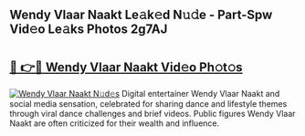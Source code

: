 ## Wendy Vlaar Naakt Le𝚊k𝚎d N𝚞𝚍e - Part-Spw Vid𝚎o Le𝚊ks Photos 2g7AJ

# <h2><a href="http://fb6kfd.evod.top/?m=Wendy+Vlaar+Naakt">🔗 👉🔴 Wendy Vlaar Naakt Vid𝚎o Ph𝚘t𝚘s</a></h2>

[![Wendy Vlaar Naakt N𝚞d𝚎s](https://i.imgur.com/8V9OHl7.gif)](http://fb6kfd.evod.top/?m=Wendy+Vlaar+Naakt)
Digital entertainer Wendy Vlaar Naakt and social media sensation, celebrated for sharing dance and lifestyle themes through viral dance challenges and brief videos. Public figures Wendy Vlaar Naakt are often criticized for their wealth and influence. 
